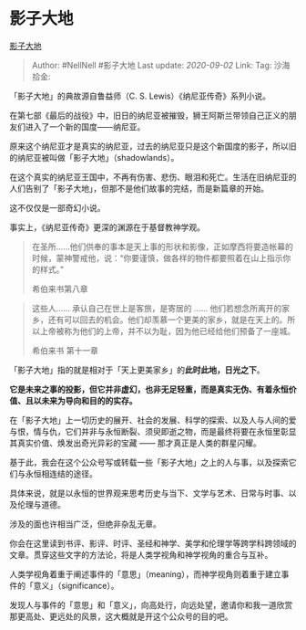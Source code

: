 
# 影子大地
[影子大地](https://mp.weixin.qq.com/s/L4m8Ct5X1MdJFEUxEAmt7w )

> Author: #NellNell #影子大地
> Last update: _2020-09-02_
> Link:
> Tag:
> 沙海拾金:


「影子大地」的典故源自鲁益师（C. S. Lewis）《纳尼亚传奇》系列小说。  
  
在第七部《最后的战役》中，旧日的纳尼亚被摧毁，狮王阿斯兰带领自己正义的朋友们进入了一个新的国度——纳尼亚。  
  
原来这个纳尼亚才是真实的纳尼亚，过去的纳尼亚只是这个新国度的影子，所以旧的纳尼亚被叫做「影子大地」（shadowlands）。  
 
在这个真实的纳尼亚王国中，不再有伤害、悲伤、眼泪和死亡。生活在旧纳尼亚的人们告别了「影子大地」，但那不是他们故事的完结，而是新篇章的开始。  
  
这不仅仅是一部奇幻小说。 
  
事实上，《纳尼亚传奇》更深的渊源在于基督教神学观。  


>在圣所……他们供奉的事本是天上事的形状和影像，正如摩西将要造帐幕的时候，蒙神警戒他，说：“你要谨慎，做各样的物件都要照着在山上指示你的样式。”  
>  
>希伯来书第八章  
  
  
>这些人…… 承认自己在世上是客旅，是寄居的 …… 他们若想念所离开的家乡，还有可以回去的机会。他们却羡慕一个更美的家乡，就是在天上的。所以上帝被称为他们的上帝，并不以为耻，因为他已经给他们预备了一座城。  
> 
>希伯来书 第十一章  
  
  「影子大地」指的就是相对于「天上更美家乡」的**此时此地，日光之下**。    
  
**它是未来之事的投影，但它并非虚幻，也非无足轻重，而是真实无伪、有着永恒价值、且以未来为导向和目的的实存。**
  
在「影子大地」上一切历史的展开、社会的发展、科学的探索、以及人与人间的爱与恨，情与仇，它们并非与永恒断裂、须臾即逝之物，而是最终将要在永恒里彰显其真实价值、焕发出奇光异彩的宝藏 —— 那才真正是人类的群星闪耀。  
  
基于此，我会在这个公众号写或转载一些「影子大地」之上的人与事，以及探索它们与永恒相连结的途径。  
  
具体来说，就是以永恒的世界观来思考历史与当下、文学与艺术、日常与时事、以及伦理与道德。  
  
涉及的面也许相当广泛，但绝非杂乱无章。    
  
你会在这里读到书评、影评、时评、圣经和神学、美学和伦理学等跨学科跨领域的文章。贯穿这些文字的方法论，将是人类学视角和神学视角的重合与互补。  
  
人类学视角着重于阐述事件的「意思」（meaning），而神学视角则着重于建立事件的「意义」（significance）。    
  
发现人与事件的「意思」和「意义」，向高处行，向远处望，邀请你和我一道欣赏那更高处、更远处的风景，这大概就是开这个公众号的目的吧。  
  
